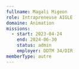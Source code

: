 ```yaml
---
fullname: Magali Migeon
role: Intrapreneuse AIGLE
domaine: Animation
missions:
  - start: 2023-04-24
    end: 2024-06-30
    status: admin
    employer: DDTM 34/DIR
memberType: autre
---
```

